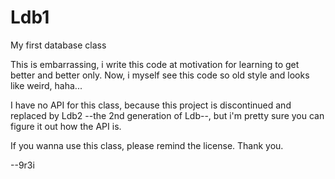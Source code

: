 # Ldb1
My first database class

This is embarrassing, i write this code at motivation for learning to get better and better only. Now, i myself see this code so old style and looks like weird, haha...

I have no API for this class, because this project is discontinued and replaced by Ldb2 --the 2nd generation of Ldb--, but i'm pretty sure you can figure it out how the API is.

If you wanna use this class, please remind the license. Thank you.

--9r3i
